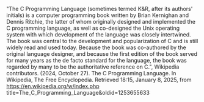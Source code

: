 "The C Programming Language (sometimes termed K&R, after its authors' initials) is a computer programming book written by Brian Kernighan and Dennis Ritchie, the latter of whom originally designed and implemented the C programming language, as well as co-designed the Unix operating system with which development of the language was closely intertwined. The book was central to the development and popularization of C and is still widely read and used today. Because the book was co-authored by the original language designer, and because the first edition of the book served for many years as the de facto standard for the language, the book was regarded by many to be the authoritative reference on C.", Wikipedia contributors. (2024, October 27). The C Programming Language. In Wikipedia, The Free Encyclopedia. Retrieved 18:15, January 8, 2025, from https://en.wikipedia.org/w/index.php title=The_C_Programming_Language&oldid=1253655633
